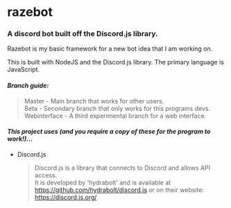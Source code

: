# razebot
### A discord bot built off the Discord.js library.

Razebot is my basic framework for a new bot idea that I am working on.

This is built with NodeJS and the Discord.js library.
The primary language is JavaScript.

#### *Branch guide:*
> Master - Main branch that works for other users.   
> Beta - Secondary branch that only works for this programs devs.
> Webinterface - A third experimental branch for a web interface.

#### *This project uses (and you require a copy of these for the program to work!)...*
* Discord.js
  > Discord.js is a library that connects to Discord and allows API access.   
  > It is developed by 'hydrabolt' and is available at https://github.com/hydrabolt/discord.js or on their website: https://discord.js.org/
